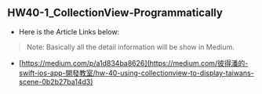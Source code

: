 ##  HW40-1_CollectionView-Programmatically

* Here is the Article Links below:

> Note: Basically all the detail information will be show in Medium.
* [https://medium.com/p/a1d834ba8626](https://medium.com/彼得潘的-swift-ios-app-開發教室/hw-40-using-collectionview-to-display-taiwans-scene-0b2b27ba14d3)


